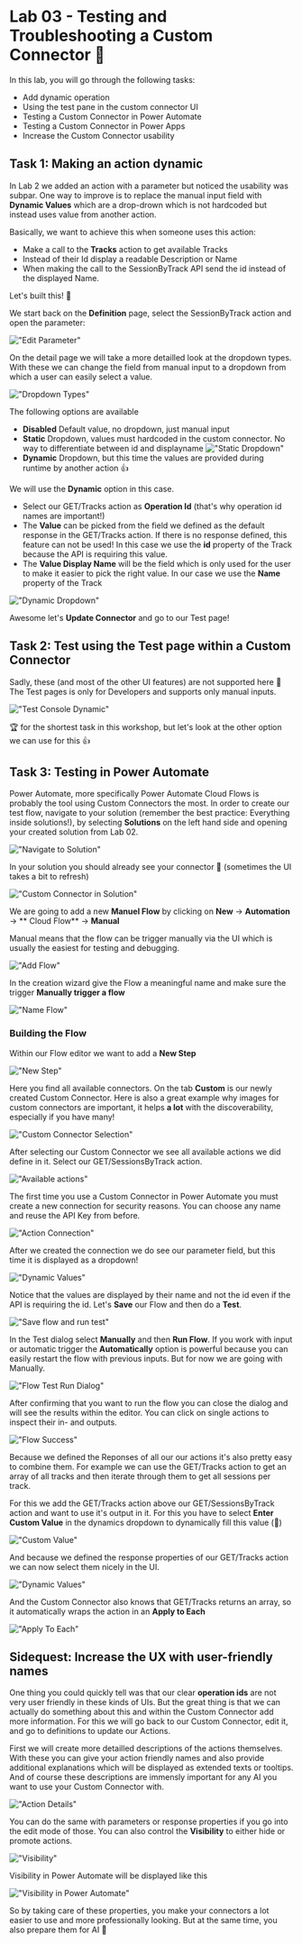 # Lab 03 - Testing and Troubleshooting a Custom Connector 🚨

In this lab, you will go through the following tasks:

* Add dynamic operation
* Using the test pane in the custom connector UI
* Testing a Custom Connector in Power Automate
* Testing a Custom Connector in Power Apps
* Increase the Custom Connector usability

## Task 1: Making an action dynamic
In Lab 2 we added an action with a parameter but noticed the usability was subpar. One way to improve is to replace the manual input field with **Dynamic Values** which are a drop-drown which is not hardcoded but instead uses value from another action.

Basically, we want to achieve this when someone uses this action:
- Make a call to the **Tracks** action to get available Tracks
- Instead of their Id display a readable Description or Name
- When making the call to the SessionByTrack API send the id instead of the displayed Name.

Let's built this! 🙂

We start back on the **Definition** page, select the SessionByTrack action and open the parameter:

!["Edit Parameter"](./assets/lab03_01_editparameter.png)

On the detail page we will take a more detailled look at the dropdown types. With these we can change the field from manual input to a dropdown from which a user can easily select a value.

!["Dropdown Types"](./assets/lab03_01_dropdowntypes.png)

The following options are available

- **Disabled**  Default value, no dropdown, just manual input
- **Static** Dropdown, values must hardcoded in the custom connector. No way to differentiate between id and displayname
!["Static Dropdown"](./assets/lab03_01_staticdropdown.png)
- **Dynamic** Dropdown, but this time the values are provided during runtime by another action 👍

We will use the **Dynamic** option in this case.
- Select our GET/Tracks action as **Operation Id** (that's why operation id names are important!)
- The **Value** can be picked from the field we defined as the default response in the GET/Tracks action. If there is no response defined, this feature can not be used! In this case we use the **id** property of the Track because the API is requiring this value.
- The **Value Display Name** will be the field which is only used for the user to make it easier to pick the right value. In our case we use the **Name** property of the Track

!["Dynamic Dropdown"](./assets/lab03_01_dynamicdropdown.png)

Awesome let's **Update Connector** and go to our Test page!

## Task 2: Test using the Test page within a Custom Connector

Sadly, these (and most of the other UI features) are not supported here 🙁 The Test pages is only for Developers and supports only manual inputs.

!["Test Console Dynamic"](./assets/lab03_01_testconsole.png)

🏆 for the shortest task in this workshop, but let's look at the other option we can use for this 👍

## Task 3: Testing in Power Automate
Power Automate, more specifically Power Automate Cloud Flows is probably the tool using Custom Connectors the most. In order to create our test flow, navigate to your solution (remember the best practice: Everything inside solutions!), by selecting **Solutions** on the left hand side and opening your created solution from Lab 02.

!["Navigate to Solution"](./assets/Lab03_02_solution.png)

In your solution you should already see your connector 🙂 (sometimes the UI takes a bit to refresh)

!["Custom Connector in Solution"](./assets/lab03_02_customconnector.png)

We are going to add a new **Manuel Flow** by clicking on **New** -> **Automation** -> ** Cloud Flow** -> **Manual**

Manual means that the flow can be trigger manually via the UI which is usually the easiest for testing and debugging.

!["Add Flow"](./assets/lab03_02_addflow.png)

In the creation wizard give the Flow a meaningful name and make sure the trigger **Manually trigger a flow**

!["Name Flow"](./assets/lab03_02_flowname.png) 

### Building the Flow

Within our Flow editor we want to add a **New Step**

!["New Step"](./assets/lab03_02_newstep.png)

Here you find all available connectors. On the tab **Custom** is our newly created Custom Connector. Here is also a great example why images for custom connectors are important, it helps **a lot** with the discoverability, especially if you have many!

!["Custom Connector Selection"](./assets/lab03_02_selectcustom.png)

After selecting our Custom Connector we see all available actions we did define in it. Select our GET/SessionsByTrack action.

!["Available actions"](./assets/lab03_02_actions.png)

The first time you use a Custom Connector in Power Automate you must create a new connection for security reasons. You can choose any name and reuse the API Key from before.

!["Action Connection"](./assets/lab03_02_connection.png)

After we created the connection we do see our parameter field, but this time it is displayed as a dropdown!

!["Dynamic Values"](./assets/lab03_02_dynamicsvalues.png)

Notice that the values are displayed by their name and not the id even if the API is requiring the id. Let's **Save** our Flow and then do a **Test**.

!["Save flow and run test"](./assets/lab03_02_saveandtest.png)

In the Test dialog select **Manually** and then **Run Flow**. If you work with input or automatic trigger the **Automatically** option is powerful because you can easily restart the flow with previous inputs. But for now we are going with Manually.

!["Flow Test Run Dialog"](./assets/lab03_02_runtest.png)

After confirming that you want to run the flow you can close the dialog and will see the results within the editor. You can click on single actions to inspect their in- and outputs.

!["Flow Success"](./assets/lab03_02_flowsuccess.png)

Because we defined the Reponses of all our our actions it's also pretty easy to combine them. For example we can use the GET/Tracks action to get an array of all tracks and then iterate through them to get all sessions per track.

For this we add the GET/Tracks action above our GET/SessionsByTrack action and want to use it's output in it. For this you have to select **Enter Custom Value** in the dynamics dropdown to dynamically fill this value (🤪)

!["Custom Value"](./assets/lab03_02_customvalue.png)

And because we defined the response properties of our GET/Tracks action we can now select them nicely in the UI.

!["Dynamic Values"](./assets/lab03_02_customdynamic.png)

And the Custom Connector also knows that GET/Tracks returns an array, so it automatically wraps the action in an **Apply to Each**

!["Apply To Each"](./assets/lab03_02_applytoeach.png)

## Sidequest: Increase the UX with user-friendly names
One thing you could quickly tell was that our clear **operation ids** are not very user friendly in these kinds of UIs. But the great thing is that we can actually do something about this and within the Custom Connector add more information. For this we will go back to our Custom Connector, edit it, and go to definitions to update our Actions.

First we will create more detailled descriptions of the actions themselves. With these you can give your action friendly names and also provide additional explanations which will be displayed as extended texts or tooltips. And of course these descriptions are immensly important for any AI you want to use your Custom Connector with.

!["Action Details"](./assets/lab03_03_actiondetails.png)

You can do the same with parameters or response properties if you go into the edit mode of those. You can also control the **Visibility** to either hide or promote actions.

!["Visibility"](./assets/lab03_03_visibility.png)

Visibility in Power Automate will be displayed like this

!["Visibility in Power Automate"](./assets/lab03_03_visibilitydisplay.png)

So by taking care of these properties, you make your connectors a lot easier to use and more professionally looking. But at the same time, you also prepare them for AI 🙂




